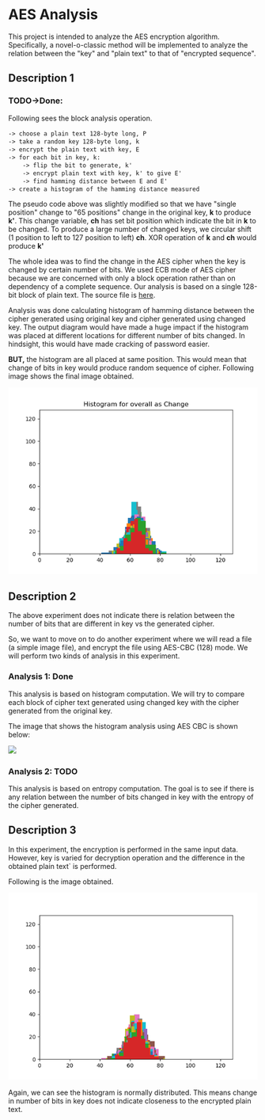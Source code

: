 # AES Analysis

This project is intended to analyze the AES encryption algorithm. Specifically, a novel-o-classic method will be implemented to analyze the relation between the "key" and "plain text" to that of "encrypted sequence".

## Description 1

### TODO->Done:

Following sees the block analysis operation.

```
-> choose a plain text 128-byte long, P
-> take a random key 128-byte long, k
-> encrypt the plain text with key, E
-> for each bit in key, k:
	-> flip the bit to generate, k'
	-> encrypt plain text with key, k' to give E'
	-> find hamming distance between E and E'
-> create a histogram of the hamming distance measured
```

The pseudo code above was slightly modified so that we have "single position" change to "65 positions" change in the original key, **k** to produce **k'**. This change variable, **ch** has set bit position which indicate the bit in **k** to be changed. To produce a large number of changed keys, we circular shift (1 position to left to 127 position to left) **ch**.  XOR operation of **k**  and **ch** would produce **k'**

The whole idea was to find the change in the AES cipher when the key is changed by certain number of bits. We used ECB mode of AES cipher because we are concerned with only a block operation rather than on dependency of a complete sequence. Our analysis is based on a single 128-bit block of plain text. The source file is [here](sources/main_1.py).

Analysis was done calculating histogram of hamming distance between the cipher generated using original key and cipher generated using changed key. The output diagram would have made a huge impact if the histogram was placed at different locations for different number of bits changed. In hindsight, this would have made cracking of password easier.

**BUT,** the histogram are all placed at same position. This would mean that change of bits in key would produce random sequence of cipher. Following image shows the final image obtained. 

![](Images/exp1/overall_histogram.png)

## Description 2

The above experiment does not indicate there is relation between the number of bits that are different in key vs the generated cipher.

So, we want to move on to do another experiment where we will read a file (a simple image file), and encrypt the file using AES-CBC (128) mode. We will perform two kinds of analysis in this experiment.

### Analysis 1: Done

This analysis is based on histogram computation. We will try to compare each block of cipher text generated using changed key with the cipher generated from the original key.

The image that shows the histogram analysis using AES CBC is shown below:

![](Images/exp2/hist_overall.png)

### Analysis 2: TODO

This analysis is based on entropy computation. The goal is to see if there is any relation between the number of bits changed in key with the entropy of the cipher generated.

## Description 3

In this experiment, the encryption is performed in the same input data. However, key is varied for decryption operation and the difference in the obtained plain text` is performed.

Following is the image obtained.

![](Images/exp3/overall_histogram.png)

Again, we can see the histogram is normally distributed. This means change in number of bits in key does not indicate closeness to the encrypted plain text.

